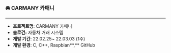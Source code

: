 ### 🚘 CARMANY 카매니

---

- **프로젝트명**: CARMANY 카매니
- **슬로건:** 자동차 거래 시스템
- **개발 기간**: 22.02.25~ 22.03.03 (1주)
- **개발 환경**: C, C++, Raspbian**,** GitHub
